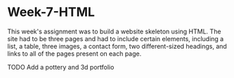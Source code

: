 ﻿# Week-7-HTML

This week's assignment was to build a website skeleton using HTML.  The site had to be three pages and had to include certain elements, including a list, a table, three images, a contact form, two different-sized headings, and links to all of the pages present on each page.

TODO
Add a pottery and 3d portfolio
